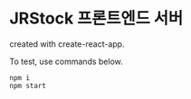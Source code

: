 # JRStock 프론트엔드 서버 

created with create-react-app.

To test, use commands below.
```
npm i 
npm start 
```
